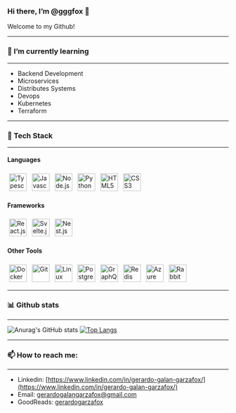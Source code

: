### Hi there, I’m @gggfox 👋
Welcome to my Github!

---
### 🌱 I’m currently learning 
---

- Backend Development
- Microservices
- Distributes Systems
- Devops 
- Kubernetes
- Terraform
  
---
### 🤖 Tech Stack
---
  
#### Languages
<p align="left">   
   <img alt="Typescript" title="Typescript" src="https://img.stackshare.io/service/1612/bynNY5dJ.jpg" height="40" style="vertical-align:top; margin:4px">
   <img alt="Javascript" title="Javascript" src="https://img.stackshare.io/service/1209/javascript.jpeg" height="40" style="vertical-align:top; margin:4px">
   <img alt="Node.js" title="Node.js" src="https://img.stackshare.io/service/1011/n1JRsFeB_400x400.png" height="40" style="vertical-align:top; margin:4px">
   <img alt="Python" title="Python" src="https://img.stackshare.io/service/993/pUBY5pVj.png" height="40" style="vertical-align:top; margin:4px">
   <img alt="HTML5" title="Html" src="https://img.stackshare.io/service/2538/kEpgHiC9.png" height="40" style="vertical-align:top; margin:4px">
   <img alt="CSS3" title="Css" src="https://img.stackshare.io/service/6727/css.png" height="40" style="vertical-align:top; margin:4px">
</p>

#### Frameworks
<p align="left">   
   <img alt="React.js" title="React" src="https://img.stackshare.io/service/1020/OYIaJ1KK.png" height="40" style="vertical-align:top; margin:4px">
   <img alt="Svelte.js" title="Svelte" src="https://img.stackshare.io/service/6113/7exmJEg4_400x400.png" height="40" style="vertical-align:top; margin:4px">
   <img alt="Nest.js" title="Nest.js" src="https://img.stackshare.io/service/8747/4zsOyxko_400x400.jpg" height="40" style="vertical-align:top; margin:4px">
  
</p>

#### Other Tools
<p align="left">
   <img alt="Docker" title="Docker" src="https://img.stackshare.io/service/586/n4u37v9t_400x400.png" height="40" style="vertical-align:top; margin:4px">
   <img alt="Git" title="Git" src="https://img.stackshare.io/service/1046/git.png" height="40" style="vertical-align:top; margin:4px">
   <img alt="Linux" title="Linux" src="https://img.stackshare.io/service/10483/linux.png" height="40" style="vertical-align:top; margin:4px">
   <img alt="PostgreSQL" title="PostgreSQL" src="https://img.stackshare.io/service/1028/ASOhU5xJ.png" height="40" style="vertical-align:top; margin:4px">
   <img alt="GraphQL" title="GraphQL" src="https://img.stackshare.io/service/3820/12972006.png" height="40" style="vertical-align:top; margin:4px">
   <img alt="Redis" title="Redis" src="https://img.stackshare.io/service/1031/default_cbce472cd134adc6688572f999e9122b9657d4ba.png" height="40" style="vertical-align:top; margin:4px">
   <img alt="Azure" title="Azure" src="https://img.stackshare.io/service/4313/XNKktHjN_400x400.png" height="40" style="vertical-align:top; margin:4px">
   <img alt="RabbitMQ" title="RabbitMQ" src="https://img.stackshare.io/service/1061/default_df93e9a30d27519161b39d8c1d5c223c1642d187.jpg" height="40" style="vertical-align:top; margin:4px">
</p>

<!--
https://stackshare.io/feed
   <img alt="" title="" src="" height="40" style="vertical-align:top; margin:4px">
-->

---
### 📊 Github stats
---

![Anurag's GitHub stats](https://github-readme-stats.vercel.app/api?username=gggfox&show_icons=true&theme=radical)
[![Top Langs](https://github-readme-stats.vercel.app/api/top-langs/?username=gggfox&layout=compact&theme=radical)](https://github.com/anuraghazra/github-readme-stats)

---
### 📫 How to reach me: 
---

* Linkedin: [https://www.linkedin.com/in/gerardo-galan-garzafox/](https://www.linkedin.com/in/gerardo-galan-garzafox/)
* Email: gerardogalangarzafox@gmail.com
* GoodReads: [gerardogarzafox](https://www.goodreads.com/user/show/90067116-gerardo-garzafox)
<!-- * Youtube: [gggfox](https://www.youtube.com/channel/UCWYq3iNgMkEFAZFYZcb0Xdg) -->
